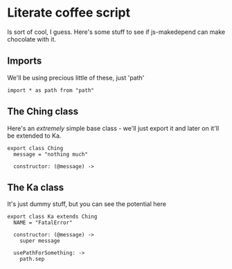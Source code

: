 # Literate coffee script
Is sort of cool, I guess. Here's some stuff to see if js-makedepend can
make chocolate with it.

## Imports
We'll be using precious little of these, just 'path'

    import * as path from "path"

## The Ching class
Here's an _extremely_ simple base class - we'll just export it and later on
it'll be extended to Ka.

    export class Ching
      message = "nothing much"

      constructor: (@message) ->

## The Ka class
It's just dummy stuff, but you can see the potential here

    export class Ka extends Ching
      NAME = "FatalError"

      constructor: (@message) ->
        super message

      usePathForSomething: ->
        path.sep
